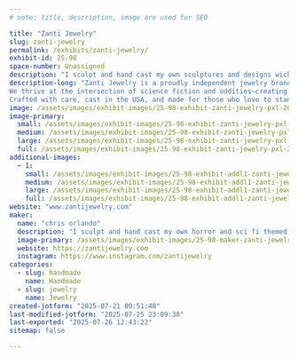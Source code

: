```yaml
---
# note: title, description, image are used for SEO

title: "Zanti Jewelry"
slug: zanti-jewelry
permalink: /exhibits/zanti-jewelry/
exhibit-id: 25-98
space-number: Unassigned
description: "I sculpt and hand cast my own sculptures and designs wich seperates me from other jewlery sellers"
description-long: "Zanti Jewelry is a proudly independent jewelry brand specializing in hand-cast pewter pieces that blend the eerie, the curious, and the cosmic. Every design is sculpted and manufactured in-house, using only high-quality, nickel-free pewter for comfort and durability. Our pieces are finished with genuine silver plating, giving them a rich, antique luster that highlights every detail.
We thrive at the intersection of science fiction and oddities—creating wearable art inspired by the strange, the macabre, and the otherworldly. From anatomical curiosities to cryptid relics and retro-futuristic designs, our collections celebrate the weird and wonderful in all its forms.
Crafted with care, cast in the USA, and made for those who love to stand out."
image: /assets/images/exhibit-images/25-98-exhibit-zanti-jewelry-pxl-20241122-191611619-mp-large.jpg
image-primary: 
  small: /assets/images/exhibit-images/25-98-exhibit-zanti-jewelry-pxl-20241122-191611619-mp-small.jpg
  medium: /assets/images/exhibit-images/25-98-exhibit-zanti-jewelry-pxl-20241122-191611619-mp-medium.jpg
  large: /assets/images/exhibit-images/25-98-exhibit-zanti-jewelry-pxl-20241122-191611619-mp-large.jpg
  full: /assets/images/exhibit-images/25-98-exhibit-zanti-jewelry-pxl-20241122-191611619-mp-full.jpg
additional-images: 
  - 1:
    small: /assets/images/exhibit-images/25-98-exhibit-addl1-zanti-jewelry-zanti-jewelry-group-shot-4-small.jpg
    medium: /assets/images/exhibit-images/25-98-exhibit-addl1-zanti-jewelry-zanti-jewelry-group-shot-4-medium.jpg
    large: /assets/images/exhibit-images/25-98-exhibit-addl1-zanti-jewelry-zanti-jewelry-group-shot-4-large.jpg
    full: /assets/images/exhibit-images/25-98-exhibit-addl1-zanti-jewelry-zanti-jewelry-group-shot-4-full.jpg
website: "www.zantijewelry.com"
maker: 
  name: "chris orlando"
  description: "I sculpt and hand cast my own horror and sci fi themed pewter jewlery."
  image-primary: /assets/images/exhibit-images/25-98-maker-zanti-jewelry-zanti-jewelry-6-medium.jpg
  website: https://zantijewelry.com
  instagram: https://www.instagram.com/zantijewelry
categories: 
  - slug: handmade
    name: Handmade
  - slug: jewelry
    name: Jewelry
created-jotform: "2025-07-21 09:51:48"
last-modified-jotform: "2025-07-25 23:09:38"
last-exported: "2025-07-26 12:43:22"
sitemap: false

---
```

